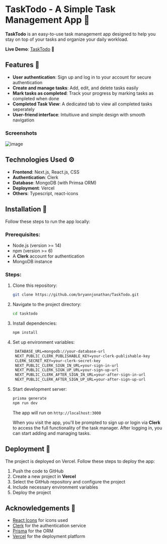# TaskTodo - A Simple Task Management App 📝

**TaskTodo** is an easy-to-use task management app designed to help you stay on top of your tasks and organize your daily workload. 

**Live Demo**: [TaskTodo](https://task-todo-woad.vercel.app/) 🚀

## Features 🌟
- **User authentication**: Sign up and log in to your account for secure authentication
- **Create and manage tasks**: Add, edit, and delete tasks easily
- **Mark tasks as completed**: Track your progress by marking tasks as completed when done
- **Completed Task View**: A dedicated tab to view all completed tasks seperately
- **User-friend interface**: Intuitiuve and simple design with smooth navigation

### Screenshots
![image](https://github.com/user-attachments/assets/0927fff9-bccd-45b0-a19b-3e3d8f2a5581)

## Technologies Used ⚙️
- **Frontend**: Next.js, React.js, CSS
- **Authentication**: Clerk
- **Database**: MongoDB (with Primsa ORM)
- **Deployment**: Vercel
- **Others**: Typescript, react-icons

## Installation 🔧

Follow these steps to run the app locally:

### Prerequisites:
- Node.js (version >= 14)
- npm (version >= 6)
- A **Clerk** account for authentication
- MongoDB instance

### Steps:
1. Clone this repository:
    ```bash
    git clone https://github.com/bryannjonathan/TaskTodo.git
    ```
2. Navigate to the project directory:
    ```bash
    cd tasktodo
    ```
3. Install dependencies:
    ```bash
    npm install
    ```
4. Set up environment variables:
   ```markdown
    DATABASE_URL=mongodb://your-database-url
    NEXT_PUBLIC_CLERK_PUBLISHABLE_KEY=your-clerk-publishable-key
    CLERK_SECRET_KEY=your-clerk-secret-key
    NEXT_PUBLIC_CLERK_SIGN_IN_URL=your-sign-in-url
    NEXT_PUBLIC_CLERK_SIGN_UP_URL=your-sign-up-url
    NEXT_PUBLIC_CLERK_AFTER_SIGN_IN_URL=your-after-sign-in-url
    NEXT_PUBLIC_CLERK_AFTER_SIGN_UP_URL=your-after-sign-up-url
    ```
6. Start development server:
   ```bash
   prisma generate
   npm run dev
   ```
   The app will run on `http://localhost:3000`

   When you visit the app, you'll be prompted to sign up or login via **Clerk** to access the full functionality of the task manager. After logging in, you can start adding and managing tasks.

## Deployment 🚀
The project is deployed on Vercel. Follow these steps to deploy the app:
1. Push the code to GitHub
2. Create a new project in **Vercel**
3. Select the GitHub repository and configure the project
4. Include necessary environment variables
5. Deploy the project

## Acknowledgements  🙏
- [React Icons](https://www.npmjs.com/package/react-icons) for icons used
- [Clerk](https://clerk.dev) for the authentication service
- [Prisma](https://www.prisma.io) for the ORM
- [Vercel](https://vercel.com) for the deployment platform
